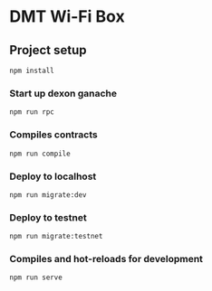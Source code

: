 # DMT Wi-Fi Box

## Project setup
```
npm install
```
### Start up dexon ganache
```
npm run rpc
```

### Compiles contracts
```
npm run compile
```

### Deploy to localhost
```
npm run migrate:dev
```

### Deploy to testnet
```
npm run migrate:testnet
```

### Compiles and hot-reloads for development
```
npm run serve
```
